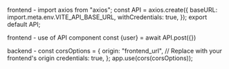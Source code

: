 frontend - import axios from "axios";
const API = axios.create({
baseURL: import.meta.env.VITE_API_BASE_URL,
withCredentials: true,
});
export default API;


frontend - use of API component
const {user} = await API.post({})


backend - const corsOptions = {
origin: "frontend_url", // Replace with your frontend's origin
credentials: true,
};
app.use(cors(corsOptions));

